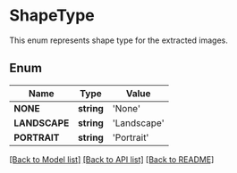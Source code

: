 # ShapeType
This enum represents shape type for the extracted images.

## Enum
Name | Type | Value
------------ | ------------- | -------------
**NONE** | **string** | 'None'
**LANDSCAPE** | **string** | 'Landscape'
**PORTRAIT** | **string** | 'Portrait'


[[Back to Model list]](../README.md#documentation-for-models) [[Back to API list]](../README.md#documentation-for-api-endpoints) [[Back to README]](../README.md)


